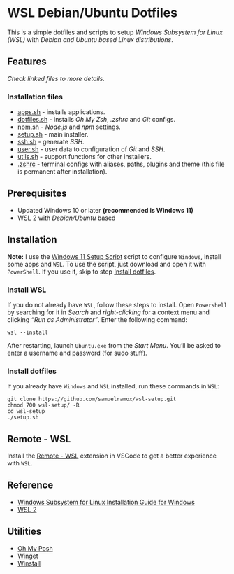 # WSL Debian/Ubuntu Dotfiles

This is a simple dotfiles and scripts to setup _Windows Subsystem for Linux (WSL)_ with _Debian and Ubuntu based Linux distributions_.

## Features

_Check linked files to more details._

### Installation files

- [apps.sh](scripts/apps.sh) - installs applications.
- [dotfiles.sh](scripts/dotfiles.sh) - installs _Oh My Zsh_, _.zshrc_ and _Git_ configs.
- [npm.sh](scripts/npm.sh) - _Node.js_ and _npm_ settings.
- [setup.sh](setup.sh) - main installer.
- [ssh.sh](scripts/ssh.sh) - generate _SSH_.
- [user.sh](scripts/user.sh) - user data to configuration of _Git_ and _SSH_.
- [utils.sh](scripts/utils.sh) - support functions for other installers.
- [.zshrc](.zshrc) - terminal configs with aliases, paths, plugins and theme (this file is permanent after installation).

## Prerequisites

- Updated Windows 10 or later **(recommended is Windows 11)**
- WSL 2 with _Debian/Ubuntu_ based

## Installation

**Note:** I use the [Windows 11 Setup Script](https://github.com/samuelramox/windows-setup) script to configure `Windows`, install some apps and `WSL`. To use the script, just download and open it with `PowerShell`. If you use it, skip to step [Install dotfiles](#install-dotfiles).

### Install WSL

If you do not already have `WSL`, follow these steps to install. Open `Powershell` by searching for it in _Search_ and _right-clicking_ for a context menu and clicking _“Run as Administrator”_. Enter the following command:

```
wsl --install
```

After restarting, launch `Ubuntu.exe` from the _Start Menu_. You’ll be asked to enter a username and password (for sudo stuff).

### Install dotfiles

If you already have `Windows` and `WSL` installed, run these commands in `WSL`:

```
git clone https://github.com/samuelramox/wsl-setup.git
chmod 700 wsl-setup/ -R
cd wsl-setup
./setup.sh
```

## Remote - WSL

Install the [Remote - WSL](https://aka.ms/vscode-remote/download/wsl) extension in VSCode to get a better experience with `WSL`.

## Reference

- [Windows Subsystem for Linux Installation Guide for Windows](https://aka.ms/wslinstall)
- [WSL 2](https://aka.ms/wsl2)

## Utilities

- [Oh My Posh](https://ohmyposh.dev)
- [Winget](https://learn.microsoft.com/en-us/windows/package-manager/winget/)
- [Winstall](https://winstall.app)
